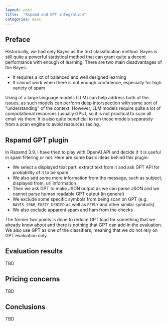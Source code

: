 ```yaml
---
layout: post
title:  "Rspamd and GPT integration"
categories: misc
---
```


## Preface

Historically, we had only Bayes as the text classification method. Bayes is still quite a powerful statistical method that can grant quite a decent performance with enough of learning. There are two main disadvantages of the Bayes:

* It requires a lot of balanced and well designed learning
* It cannot work when there is not enough confidence, especially for high variety of spam

Using of a large language models (LLM) can help address both of the issues, as such models can perform deep intorspection with some sort of "understanding" of the context. However, LLM models require quite a lot of computational resources (usually GPU), so it is not practical to scan all email via them. It is also quite beneficial to run these models separately from a scan engine to avoid resources racing.

## Rspamd GPT plugin

In Rspamd 3.9, I have tried to play with OpenAI API and decide if it is useful in spam filtering or not. Here are some basic ideas behind this plugin:

* We select a displayed text part, extract text from it and ask GPT API for probability of it to be spam
* We also add some more information from the message, such as subject, displayed from, url information
* Then we ask GPT to make JSON output as we can parse JSON and we cannot parse human readable GPT output (in general)
* We exclude some specific symbols from being scan on GPT (e.g. `BAYES_SPAM`, `FUZZY_DENIED` as well as `REPLY` and other similar symbols)
* We also exclude apparent spam and ham from the checks

The former two points is done to reduce GPT load for something that we already know about and there is nothing that GPT can add in the evaluation. We also use GPT as one of the classifiers, meaning that we do not rely on GPT evaluation only.

## Evaluation results

TBD

## Pricing concerns

TBD

## Conclusions

TBD